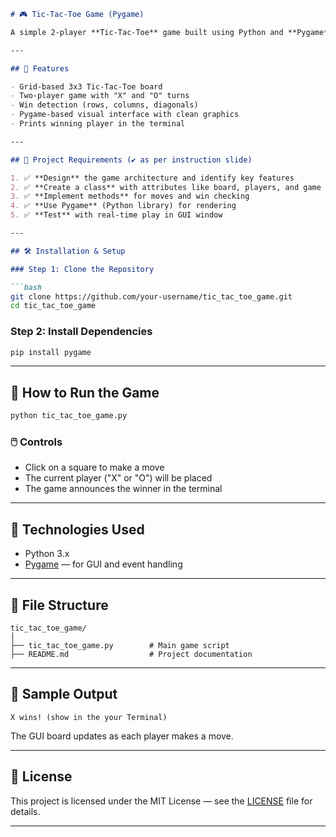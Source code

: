 ````markdown
# 🎮 Tic-Tac-Toe Game (Pygame)

A simple 2-player **Tic-Tac-Toe** game built using Python and **Pygame**. This project is designed based on the provided game architecture requirements, including class-based design, player moves, win-checking logic, and GUI rendering.

---

## 📌 Features

- Grid-based 3x3 Tic-Tac-Toe board  
- Two-player game with "X" and "O" turns  
- Win detection (rows, columns, diagonals)  
- Pygame-based visual interface with clean graphics  
- Prints winning player in the terminal  

---

## 🧠 Project Requirements (✔️ as per instruction slide)

1. ✅ **Design** the game architecture and identify key features  
2. ✅ **Create a class** with attributes like board, players, and game state  
3. ✅ **Implement methods** for moves and win checking  
4. ✅ **Use Pygame** (Python library) for rendering  
5. ✅ **Test** with real-time play in GUI window  

---

## 🛠️ Installation & Setup

### Step 1: Clone the Repository

```bash
git clone https://github.com/your-username/tic_tac_toe_game.git
cd tic_tac_toe_game
````

### Step 2: Install Dependencies

```bash
pip install pygame
```

---

## 🚀 How to Run the Game

```bash
python tic_tac_toe_game.py
```

### 🖱️ Controls

* Click on a square to make a move
* The current player ("X" or "O") will be placed
* The game announces the winner in the terminal

---

## 🧱 Technologies Used

* Python 3.x
* [Pygame](https://www.pygame.org/) — for GUI and event handling

---

## 📂 File Structure

```
tic_tac_toe_game/
│
├── tic_tac_toe_game.py        # Main game script
├── README.md                  # Project documentation

```

---

## 🧪 Sample Output

```text
X wins! (show in the your Terminal)
```

The GUI board updates as each player makes a move.

---

## 📄 License

This project is licensed under the MIT License — see the [LICENSE](LICENSE) file for details.

---
